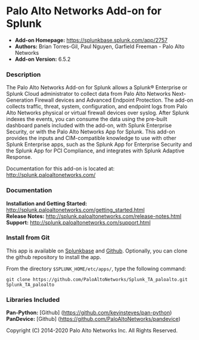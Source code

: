 
Palo Alto Networks Add-on for Splunk
====================================

* **Add-on Homepage:** https://splunkbase.splunk.com/app/2757
* **Authors:** Brian Torres-Gil, Paul Nguyen, Garfield Freeman - Palo Alto Networks
* **Add-on Version:** 6.5.2

### Description ###
 
The Palo Alto Networks Add-on for Splunk allows a Splunk® Enterprise
or Splunk Cloud administrator to collect data from Palo Alto Networks
Next-Generation Firewall devices and Advanced Endpoint Protection. The
add-on collects traffic, threat, system, configuration, and endpoint logs
from Palo Alto Networks physical or virtual firewall devices over syslog.
After Splunk indexes the events, you can consume the data using the
pre-built dashboard panels included with the add-on, with Splunk Enterprise
Security, or with the Palo Alto Networks App for Splunk. This add-on
provides the inputs and CIM-compatible knowledge to use with other Splunk
Enterprise apps, such as the Splunk App for Enterprise Security and the
Splunk App for PCI Compliance, and integrates with Splunk Adaptive Response.

Documentation for this add-on is located at: http://splunk.paloaltonetworks.com/

### Documentation ###

**Installation and Getting Started:** http://splunk.paloaltonetworks.com/getting_started.html  
**Release Notes:** http://splunk.paloaltonetworks.com/release-notes.html  
**Support:** http://splunk.paloaltonetworks.com/support.html

### Install from Git ###

This app is available on [Splunkbase](http://splunkbase.splunk.com/app/2757)
and [Github](https://github.com/PaloAltoNetworks/Splunk_TA_paloalto).
Optionally, you can clone the github repository to install the app.

From the directory `$SPLUNK_HOME/etc/apps/`, type the following command:

    git clone https://github.com/PaloAltoNetworks/Splunk_TA_paloalto.git Splunk_TA_paloalto
    
### Libraries Included ###

**Pan-Python:** [Github] (https://github.com/kevinsteves/pan-python)  
**PanDevice:** [Github] (https://github.com/PaloAltoNetworks/pandevice)

Copyright (C) 2014-2020 Palo Alto Networks Inc. All Rights Reserved.